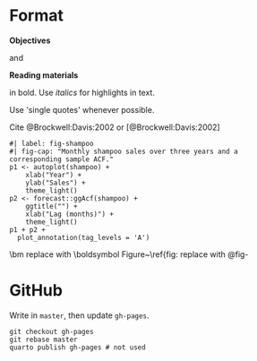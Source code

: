 
# Format

**Objectives**

and 

**Reading materials**

in bold. Use *italics* for highlights in text.

Use 'single quotes' whenever possible.

Cite 
@Brockwell:Davis:2002
or 
[@Brockwell:Davis:2002]


```{r}
#| label: fig-shampoo
#| fig-cap: "Monthly shampoo sales over three years and a corresponding sample ACF."
p1 <- autoplot(shampoo) + 
    xlab("Year") + 
    ylab("Sales") + 
    theme_light()
p2 <- forecast::ggAcf(shampoo) + 
    ggtitle("") +
    xlab("Lag (months)") + 
    theme_light()
p1 + p2 +
  plot_annotation(tag_levels = 'A')
```

\bm replace with \boldsymbol 
Figure~\ref{fig: replace with @fig-

# GitHub

Write in `master`, then update `gh-pages`.

```
git checkout gh-pages
git rebase master
quarto publish gh-pages # not used
```
